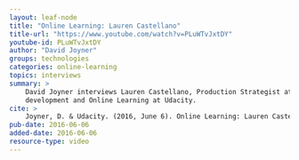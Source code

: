 ```yaml
---
layout: leaf-node
title: "Online Learning: Lauren Castellano"
title-url: "https://www.youtube.com/watch?v=PLuWTvJxtDY"
youtube-id: PLuWTvJxtDY
author: "David Joyner"
groups: technologies
categories: online-learning
topics: interviews
summary: >
    David Joyner interviews Lauren Castellano, Production Strategist at Udacity, about content
    development and Online Learning at Udacity.
cite: >
    Joyner, D. & Udacity. (2016, June 6). Online Learning: Lauren Castellano Interview. Retrieved from https://www.youtube.com/watch?v=PLuWTvJxtDY
pub-date: 2016-06-06
added-date: 2016-06-06
resource-type: video
---
```


